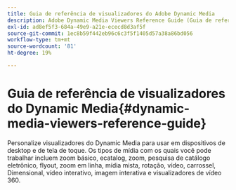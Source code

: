 ```yaml
---
title: Guia de referência de visualizadores do Adobe Dynamic Media
description: Adobe Dynamic Media Viewers Reference Guide (Guia de referência de visualizadores básicos de zoom, ecatalog, zoom, pesquisa de catálogo eletrônico, flyout, zoom em linha, mídia mista, rotação, vídeo, carrossel, Dimensional, vídeo interativo, imagem interativa e visualizadores de vídeo 360.
exl-id: ad8ef5f3-684a-49e9-a21e-ececd8d3af5f
source-git-commit: 1ec8b59f442eb96c6c3f5f1405d57a38a86bd056
workflow-type: tm+mt
source-wordcount: '81'
ht-degree: 19%

---
```


# Guia de referência de visualizadores do Dynamic Media{#dynamic-media-viewers-reference-guide}

Personalize visualizadores do Dynamic Media para usar em dispositivos de desktop e de tela de toque. Os tipos de mídia com os quais você pode trabalhar incluem zoom básico, ecatalog, zoom, pesquisa de catálogo eletrônico, flyout, zoom em linha, mídia mista, rotação, vídeo, carrossel, Dimensional, vídeo interativo, imagem interativa e visualizadores de vídeo 360.
